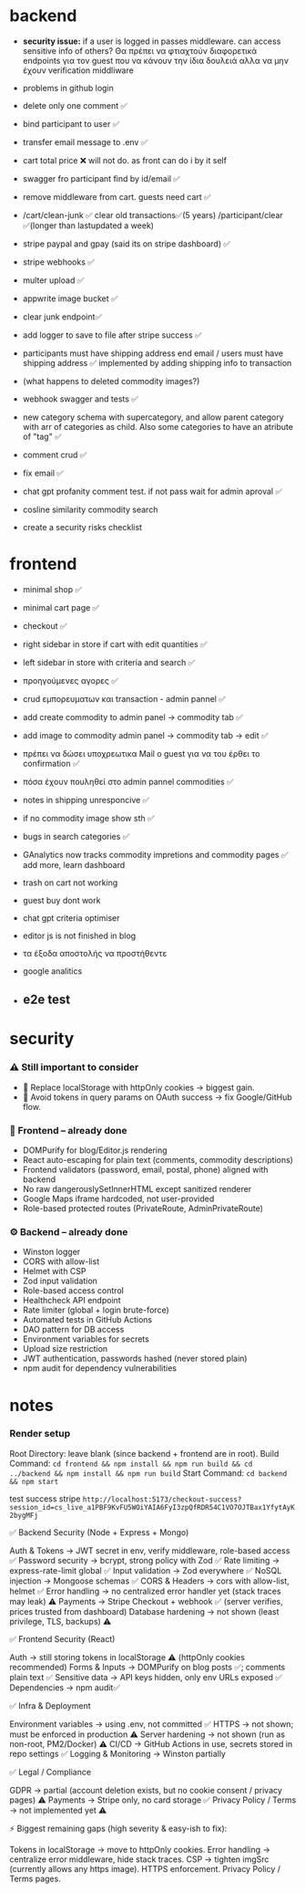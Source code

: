 # backend
- **security issue:** if a user is logged in passes middleware. can access sensitive info of others? Θα πρέπει να φτιαχτούν διαφορετικά endpoints για τον guest που να κάνουν την ίδια δουλειά αλλα να μην έχουν verification middliware
- problems in github login
- delete only one comment ✅
- bind participant to user ✅
- transfer email message to .env ✅
- cart total price ❌ will not do. as front can do i by it self
- swagger fro participant find by id/email ✅
- remove middleware from cart. guests need cart ✅
- /cart/clean-junk ✅ clear old transactions✅(5 years) /participant/clear ✅(longer than lastupdated a week)
- stripe paypal and gpay (said its on stripe dashboard) ✅
- stripe webhooks ✅
- multer upload ✅
- appwrite image bucket ✅
- clear junk endpoint✅
- add logger to save to file after stripe success ✅
- participants must have shipping address end email / users must have shipping address ✅ implemented by adding shipping info to transaction
- (what happens to deleted commodity images?)
- webhook swagger and tests ✅
- new category schema with supercategory, and allow parent category with arr of categories as child. Also some categories to have an atribute of "tag" ✅
- comment crud ✅
- fix email ✅
- chat gpt profanity comment test. if not pass wait for admin aproval ✅
- cosline similarity commodity search

- create a security risks checklist

# frontend
- minimal shop ✅
- minimal cart page ✅ 
- checkout ✅
- right sidebar in store if cart with edit quantities ✅
- left sidebar in store with criteria and search ✅
- προηγούμενες αγορες ✅
- crud εμπορευματων και transaction - admin pannel ✅
- add create commodity to admin panel → commodity tab ✅
- add image to commodity admin panel → commodity tab → edit ✅
- πρέπει να δώσει υποχρεωτικα Mail ο guest για να του έρθει το confirmation ✅
- πόσα έχουν πουληθεί στο admin pannel commodities ✅
- notes in shipping unresponcive ✅
- if no commodity image show sth ✅
- bugs in search categories ✅
- GAnalytics now tracks commodity impretions and commodity pages ✅ add more, learn dashboard
- trash on cart not working
- guest buy dont work
- chat gpt criteria optimiser
- editor js is not finished in blog
- τα έξοδα αποστολής να προστήθεντε
- google analitics

- ## e2e test

# security  

### ⚠️ Still important to consider
- 🚨 Replace localStorage with httpOnly cookies → biggest gain.
- 🚨 Avoid tokens in query params on OAuth success → fix Google/GitHub flow.

### 🔐 Frontend – already done

- DOMPurify for blog/Editor.js rendering
- React auto-escaping for plain text (comments, commodity descriptions)
- Frontend validators (password, email, postal, phone) aligned with backend
- No raw dangerouslySetInnerHTML except sanitized renderer
- Google Maps iframe hardcoded, not user-provided
- Role-based protected routes (PrivateRoute, AdminPrivateRoute)

### ⚙️ Backend – already done

- Winston logger
- CORS with allow-list
- Helmet with CSP
- Zod input validation
- Role-based access control
- Healthcheck API endpoint
- Rate limiter (global + login brute-force)
- Automated tests in GitHub Actions
- DAO pattern for DB access
- Environment variables for secrets
- Upload size restriction
- JWT authentication, passwords hashed (never stored plain)
- npm audit for dependency vulnerabilities

# notes
### Render setup
Root Directory: leave blank (since backend + frontend are in root).
Build Command:
`cd frontend && npm install && npm run build && cd ../backend && npm install && npm run build`
Start Command:
`cd backend && npm start`

test success stripe
`http://localhost:5173/checkout-success?session_id=cs_live_a1PBF9KvFU5WOiYAIA6FyI3zpQfRDR54C1VO7OJTBax1YfytAyK2bygMFj`

✅ Backend Security (Node + Express + Mongo)

 Auth & Tokens → JWT secret in env, verify middleware, role-based access ✅
 Password security → bcrypt, strong policy with Zod ✅
 Rate limiting → express-rate-limit global ✅
 Input validation → Zod everywhere ✅
 NoSQL injection → Mongoose schemas ✅
 CORS & Headers → cors with allow-list, helmet ✅
 Error handling → no centralized error handler yet (stack traces may leak) ⚠️
 Payments → Stripe Checkout + webhook ✅ (server verifies, prices trusted from dashboard)
 Database hardening → not shown (least privilege, TLS, backups) ⚠️

✅ Frontend Security (React)

 Auth → still storing tokens in localStorage ⚠️ (httpOnly cookies recommended)
 Forms & Inputs → DOMPurify on blog posts ✅; comments plain text ✅
 Sensitive data → API keys hidden, only env URLs exposed ✅
 Dependencies → npm audit✅

✅ Infra & Deployment

 Environment variables → using .env, not committed ✅
 HTTPS → not shown; must be enforced in production ⚠️
 Server hardening → not shown (run as non-root, PM2/Docker) ⚠️
 CI/CD → GitHub Actions in use, secrets stored in repo settings ✅
 Logging & Monitoring → Winston partially

✅ Legal / Compliance

 GDPR → partial (account deletion exists, but no cookie consent / privacy pages) ⚠️
 Payments → Stripe only, no card storage ✅
 Privacy Policy / Terms → not implemented yet ⚠️

⚡ Biggest remaining gaps (high severity & easy-ish to fix):

Tokens in localStorage → move to httpOnly cookies.
Error handling → centralize error middleware, hide stack traces.
CSP → tighten imgSrc (currently allows any https image).
HTTPS enforcement.
Privacy Policy / Terms pages.



